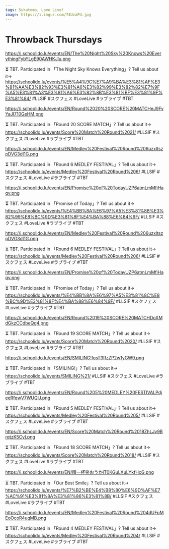 ```yaml
---
tags: Sukutomo, Love Live!
image: https://i.imgur.com/74UvaFU.jpg
---
```


# Throwback Thursdays

https://i.schoolido.lu/events/EN/The%20Night%20Sky%20Knows%20EverythingFybYLgE90AWHKJlu.png

⏳ TBT. Participated in 「The Night Sky Knows Everything」? Tell us about it→ https://schoolido.lu/events/%E5%A4%9C%E7%A9%BA%E3%81%AF%E3%81%AA%E3%82%93%E3%81%A6%E3%82%99%E3%82%82%E7%9F%A5%E3%81%A3%E3%81%A6%E3%82%8B%E3%81%BF%E3%81%9F%E3%81%84/ #LLSIF #スクフェス #LoveLive #ラブライブ #TBT

https://i.schoolido.lu/events/EN/Round%2020%20SCORE%20MATCHeJ9FvYaJI710GeHM.png

⏳ TBT. Participated in 「Round 20 SCORE MATCH」? Tell us about it→ https://schoolido.lu/events/Score%20Match%20Round%2021/ #LLSIF #スクフェス #LoveLive #ラブライブ #TBT

https://i.schoolido.lu/events/EN/Medley%20Festival%20Round%206uzxltszpDVG3dI1G.png

⏳ TBT. Participated in 「Round 6 MEDLEY FESTIVAL」? Tell us about it→ https://schoolido.lu/events/Medley%20Festival%20Round%206/ #LLSIF #スクフェス #LoveLive #ラブライブ #TBT


https://i.schoolido.lu/events/EN/Promise%20of%20TodayUZP6atmLmMfiHaqv.png

⏳ TBT. Participated in 「Promise of Today」? Tell us about it→ https://schoolido.lu/events/%E4%BB%8A%E6%97%A5%E3%81%8B%E3%82%99%E8%BC%9D%E3%81%8F%E4%BA%88%E6%84%9F/ #LLSIF #スクフェス #LoveLive #ラブライブ #TBT


https://i.schoolido.lu/events/EN/Medley%20Festival%20Round%206uzxltszpDVG3dI1G.png

⏳ TBT. Participated in 「Round 6 MEDLEY FESTIVAL」? Tell us about it→ https://schoolido.lu/events/Medley%20Festival%20Round%206/ #LLSIF #スクフェス #LoveLive #ラブライブ #TBT


https://i.schoolido.lu/events/EN/Promise%20of%20TodayUZP6atmLmMfiHaqv.png

⏳ TBT. Participated in 「Promise of Today」? Tell us about it→ https://schoolido.lu/events/%E4%BB%8A%E6%97%A5%E3%81%8C%E8%BC%9D%E3%81%8F%E4%BA%88%E6%84%9F/ #LLSIF #スクフェス #LoveLive #ラブライブ #TBT


https://i.schoolido.lu/events/EN/Round%2019%20SCORE%20MATCHDoXMdGkzCCdbeQg4.png

⏳ TBT. Participated in 「Round 19 SCORE MATCH」? Tell us about it→ https://schoolido.lu/events/Score%20Match%20Round%2020/ #LLSIF #スクフェス #LoveLive #ラブライブ #TBT


https://i.schoolido.lu/events/EN/SMILING!fosT3RzZP2w1yGW9.png

⏳ TBT. Participated in 「SMILING!」? Tell us about it→ https://schoolido.lu/events/SMILING%21/ #LLSIF #スクフェス #LoveLive #ラブライブ #TBT


https://i.schoolido.lu/events/EN/Round%205%20MEDLEY%20FESTIVALPdjeeRfqwV7WUQlJ.png

⏳ TBT. Participated in 「Round 5 MEDLEY FESTIVAL」? Tell us about it→ https://schoolido.lu/events/Medley%20Festival%20Round%205/ #LLSIF #スクフェス #LoveLive #ラブライブ #TBT


https://i.schoolido.lu/events/EN/Score%20Match%20Round%2018ZhLJv9BrqtzK5CyI.png

⏳ TBT. Participated in 「Round 18 SCORE MATCH」? Tell us about it→ https://schoolido.lu/events/Score%20Match%20Round%2018/ #LLSIF #スクフェス #LoveLive #ラブライブ #TBT


https://i.schoolido.lu/events/EN/精一杯笑おうかiT0KGuLXuLYkfHcG.png

⏳ TBT. Participated in 「Our Best Smile」? Tell us about it→ https://schoolido.lu/events/%E7%B2%BE%E4%B8%80%E6%9D%AF%E7%AC%91%E3%81%8A%E3%81%86%E3%81%8B/ #LLSIF #スクフェス #LoveLive #ラブライブ #TBT


https://i.schoolido.lu/events/EN/Medley%20Festival%20Round%204dUFpMEoOcoR4uqMB.png

⏳ TBT. Participated in 「Round 4 MEDLEY FESTIVAL」? Tell us about it→ https://schoolido.lu/events/Medley%20Festival%20Round%204/ #LLSIF #スクフェス #LoveLive #ラブライブ #TBT


